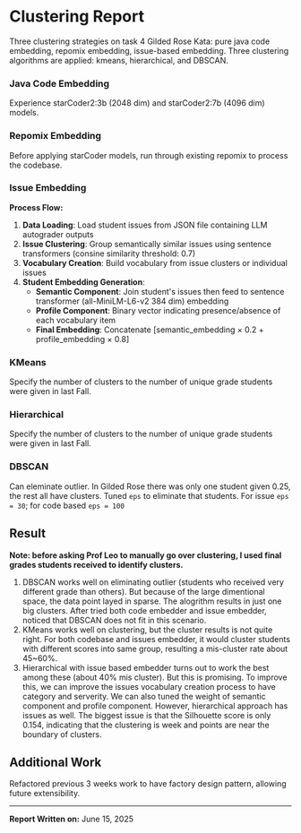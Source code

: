 # Clustering Report

Three clustering strategies on task 4 Gilded Rose Kata: pure java code embedding, repomix embedding, issue-based embedding.
Three clustering algorithms are applied: kmeans, hierarchical, and DBSCAN.

### Java Code Embedding
Experience starCoder2:3b (2048 dim) and starCoder2:7b (4096 dim) models.

### Repomix Embedding
Before applying starCoder models, run through existing repomix to process the codebase.

### Issue Embedding

**Process Flow:**
1. **Data Loading**: Load student issues from JSON file containing LLM autograder outputs
2. **Issue Clustering**: Group semantically similar issues using sentence transformers (consine similarity threshold: 0.7)
3. **Vocabulary Creation**: Build vocabulary from issue clusters or individual issues
4. **Student Embedding Generation**:
   - **Semantic Component**: Join student's issues then feed to sentence transformer (all-MiniLM-L6-v2 384 dim) embedding
   - **Profile Component**: Binary vector indicating presence/absence of each vocabulary item
   - **Final Embedding**: Concatenate [semantic_embedding × 0.2 + profile_embedding × 0.8]

### KMeans
Specify the number of clusters to the number of unique grade students were given in last Fall.

### Hierarchical
Specify the number of clusters to the number of unique grade students were given in last Fall.

### DBSCAN
Can eleminate outlier. In Gilded Rose there was only one student given 0.25, the rest all have clusters. Tuned `eps` to eliminate that students. For issue `eps = 30`; for code based `eps = 100`

## Result
**Note: before asking Prof Leo to manually go over clustering, I used final grades students received to identify clusters.**
1. DBSCAN works well on eliminating outlier (students who received very different grade than others). But because of the large dimentional space, the data point layed in sparse. The alogrithm results in just one big clusters. After tried both code embedder and issue embedder, noticed that DBSCAN does not fit in this scenario.
2. KMeans works well on clustering, but the cluster results is not quite right. For both codebase and issues embedder, it would cluster students with different scores into same group, resulting a mis-cluster rate about 45~60%. 
3. Hierarchical with issue based embedder turns out to work the best among these (about 40% mis cluster). But this is promising. To improve this, we can improve the issues vocabulary creation process to have category and serverity. We can also tuned the weight of semantic component and profile component. However, hierarchical approach has issues as well. The biggest issue is that the Silhouette score is only 0.154, indicating that the clustering is week and points are near the boundary of clusters.

## Additional Work
Refactored previous 3 weeks work to have factory design pattern, allowing future extensibility.

---
**Report Written on:** June 15, 2025